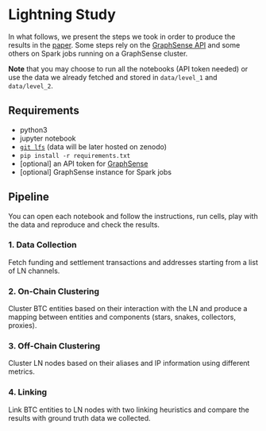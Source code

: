 # Lightning Study

In what follows, we present the steps we took in order to produce the results
in the [paper][arxiv]. Some steps rely on the [GraphSense API][GS API] and some
others on Spark jobs running on a GraphSense cluster.

**Note** that you may choose to run all the notebooks (API token needed) or
use the data we already fetched and stored in `data/level_1` and
`data/level_2`.

## Requirements

- python3
- jupyter notebook
- [`git lfs`][git lfs] (data will be later hosted on zenodo)
- `pip install -r requirements.txt`
- [optional] an API token for [GraphSense][GS API]
- [optional] GraphSense instance for Spark jobs

## Pipeline
You can open each notebook and follow the instructions, run cells, play with 
the data and reproduce and check the results.  
### 1. Data Collection
Fetch funding and settlement transactions and addresses starting from a list of 
LN channels.
### 2. On-Chain Clustering
Cluster BTC entities based on their interaction with the LN and produce a
mapping between entities and components (stars, snakes, collectors, proxies).
### 3. Off-Chain Clustering
Cluster LN nodes based on their aliases and IP information using different 
metrics. 
### 4. Linking
Link BTC entities to LN nodes with two linking heuristics and compare the 
results with ground truth data we collected.

[arxiv]: https://arxiv.org/abs/2007.00764
[git lfs]: https://git-lfs.github.com/
[LND]: https://github.com/lightningnetwork/lnd
[GS API]: https://api.graphsense.info/
[BS API]: https://github.com/Blockstream/esplora/blob/master/API.md
